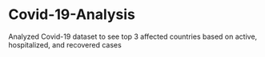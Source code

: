 # Covid-19-Analysis
Analyzed Covid-19 dataset to see top 3 affected countries based on active, hospitalized, and recovered cases
